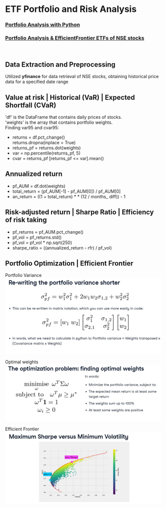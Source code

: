 # ETF Portfolio and Risk Analysis
### [Portfolio Analysis with Python](https://github.com/s1dewalker/Portfolio_Analysis/blob/main/Portfolio_Analysis.ipynb) <br/>
### [Portfolio Analysis & EfficientFrontier ETFs of NSE stocks](https://github.com/s1dewalker/Portfolio_Analysis/blob/main/ETFs.ipynb)
<br/> 

## Data Extraction and Preprocessing <br/>
Utilized **yfinance** for data retrieval of NSE stocks, obtaining historical price data for a specified date range

## Value at risk | Historical (VaR) | Expected Shortfall (CVaR) <br/>
'df' is the DataFrame that contains daily prices of stocks. <br/>
'weights' is the array that contains portfolio weights. <br/>
 Finding var95 and cvar95:<br/>
- returns = df.pct_change() <br/>
  returns.dropna(inplace = True)
- returns_pf = returns.dot(weights)
- var = np.percentile(returns_pf, 5)
- cvar = returns_pf [returns_pf <= var].mean()



## Annualized return <br/>
- pf_AUM = df.dot(weights)
- total_return = (pf_AUM[-1] - pf_AUM[0]) / pf_AUM[0]
- an_return = ((1 + total_return) * * (12 / months_ diff)) - 1

## Risk-adjusted return | Sharpe Ratio | Efficiency of risk taking <br/>

- pf_returns = pf_AUM.pct_change()
- pf_vol = pf_returns.std()
- pf_vol = pf_vol * np.sqrt(250)
- sharpe_ratio = ((annualized_return - rfr) / pf_vol)

## Portfolio Optimization | Efficient Frontier

Portfolio Variance <br/>
![](screenshots/port_Var2.jpg) <br/>

Optimal weights <br/>
![](screenshots/op_wts.JPG) <br/>

Efficient Frontier <br/>
![](screenshots/eff_front3.JPG) <br/>
